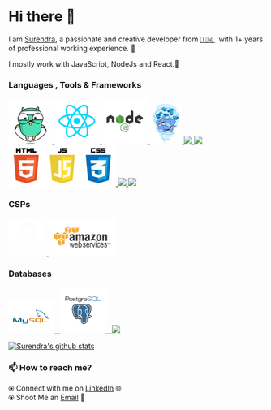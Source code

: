 # Hi there 👋

I am [Surendra](https://www.linkedin.com/in/sudosuperuser/), a passionate and creative developer from [🇮🇳 ](https://en.wikipedia.org/wiki/India)&nbsp; with 1+ years of professional working experience. 🎯

I mostly work with JavaScript, NodeJs and React.🚀

### Languages , Tools & Frameworks
<p float="left">
   <a href="https://golang.org/" target="_blank" >
    <img src="https://github.com/comradesurendra/comradesurendra/blob/master/assets/golang.gif"  height="90" />
  </a>
  <a href="https://reactjs.org" target="_blank" >
    <img src="https://github.com/comradesurendra/comradesurendra/blob/master/assets/React.gif"  height="90" />
  </a>
  <a href="https://nodejs.org/" target="_blank" >
    <img src="https://github.com/comradesurendra/comradesurendra/blob/master/assets/node.gif"  height="90" />
  </a>
  <a href="https://www.docker.com/" target="_blank" >
    <img src="https://github.com/comradesurendra/comradesurendra/blob/master/assets/docker.gif"  height="80" /> 
  </a>
  <a href="https://getbootstrap.com/" target="_blank" >
    <img src="https://cdn-images-1.medium.com/max/2000/1*9HanDsRU11ZMsgDGJwN96w.png"  height="70" /> 
  </a>
  <a href="https://github.com/" target="_blank" >
    <img src="https://clipart.info/images/ccovers/1499794873github-logo-png.png"  height="55" />
  </a>
  <a href="https://www.w3.org/wiki/The_web_standards_model_-_HTML_CSS_and_JavaScript" target="_blank" >
    <img src="https://github.com/comradesurendra/comradesurendra/blob/master/assets/html.png" height="80" />
  </a>
   <a href="https://www.python.org/" target="_blank" >
    <img src="https://upload.wikimedia.org/wikipedia/commons/thumb/0/0a/Python.svg/768px-Python.svg.png" height="70" />
  </a>
   </a>
   <a href="https://spring.io/projects/spring-boot" target="_blank" >
    <img src="https://i.ya-webdesign.com/images/spring-logo-png-4.png" height="80" />
  </a>
 </p>
  
### CSPs
  
 <p float="left">
  <a href="https://bit.ly/2W7a91W" target="_blank" >
    <img src="https://github.com/comradesurendra/comradesurendra/blob/master/assets/do.gif"  height="75" />
  </a> 
  <a href="https://aws.amazon.com/" target="_blank" >
    <img src="https://github.com/comradesurendra/comradesurendra/blob/master/assets/aws.gif"  height="75" />
  </a>
 </p>

### Databases
  
 <p float="left">
  <a href="https://www.mysql.com/" target="_blank" >
    <img src="https://github.com/comradesurendra/comradesurendra/blob/master/assets/mysql.gif" height="65" width="90" />&nbsp;&nbsp;
  </a>
   <a href="https://www.postgresql.org/" target="_blank" >
    <img src="https://github.com/comradesurendra/comradesurendra/blob/master/assets/postgresql.gif" height="90" />&nbsp;&nbsp;
  </a>
  <a href="https://www.mongodb.com/" target="_blank" >
    <img src="https://doc.octoperf.com/monitoring/create-connection/mongodb/img/mongodb-logo.png" height="70" />
  </a>
</p>

[![Surendra's github stats](https://github-readme-stats.vercel.app/api?username=comradesurendra)](https://github.com/comradesurendra/github-readme-stats)

### 📫 How to reach me? 

  ⦿ Connect with me on [LinkedIn](https://www.linkedin.com/in/sudosuperuser/) 
  🌐 <br>
  ⦿ Shoot Me an [Email](mailto:surendra10080@gmail.com) 💌 <br>

